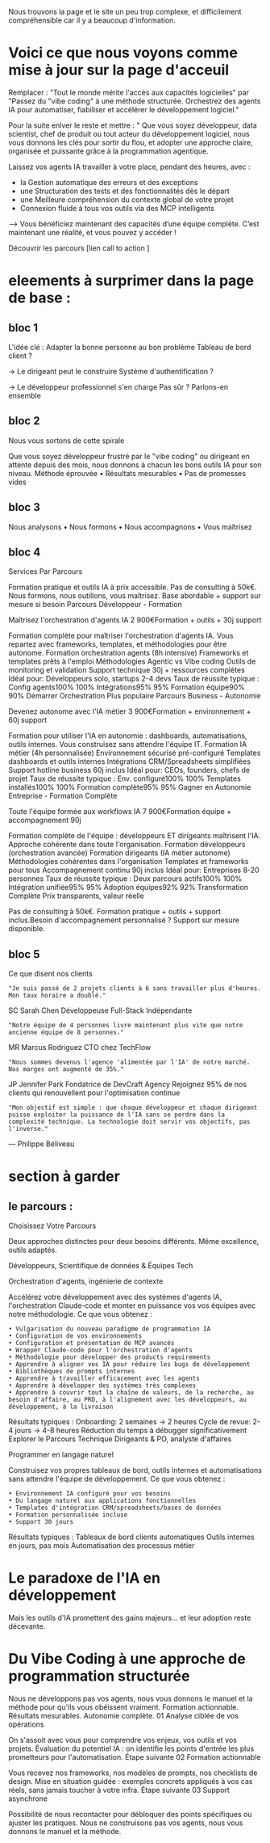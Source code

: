 
Nous trouvons la page et le site un peu trop complexe, et difficilement compréhensible car il y a beaucoup d'information. 


# Voici ce que nous voyons comme mise à jour sur la page d'acceuil 


Remplacer : "Tout le monde mérite l'accès aux capacités logicielles" par "Passez du "vibe coding" à une méthode structurée.
Orchestrez des agents IA pour automatiser, fiabiliser et accélérer le développement logiciel."

Pour la suite enlver le reste et mettre :
" Que vous soyez développeur, data scientist, chef de produit ou tout acteur du développement logiciel,
nous vous donnons les clés pour sortir du flou, et adopter une approche claire, organisée et puissante grâce à la programmation agentique.

Laissez vos agents IA travailler à votre place, pendant des heures, avec :
- la Gestion automatique des erreurs et des exceptions
- une Structuration des tests et des fonctionnalités dès le départ
- une Meilleure compréhension du contexte global de votre projet
- Connexion fluide à tous vos outils via des MCP intelligents

—> Vous bénéficiez maintenant des capacités d’une équipe complète. C’est maintenant une réalité, et vous pouvez y accéder !

Découvrir les parcours [lien call to action ]




# eleements à surprimer dans la page de base  : 
## bloc 1 

L'idée clé : Adapter la bonne personne au bon problème
Tableau de bord client ?

→ Le dirigeant peut le construire
Système d'authentification ?

→ Le développeur professionnel s'en charge
Pas sûr ? Parlons-en ensemble


## bloc 2
Nous vous sortons de cette spirale

Que vous soyez développeur frustré par le "vibe coding" ou dirigeant en attente depuis des mois, nous donnons à chacun les bons outils IA pour son niveau.
Méthode éprouvée • Résultats mesurables • Pas de promesses vides

## bloc 3 
Nous analysons • Nous formons • Nous accompagnons • Vous maîtrisez

## bloc 4 
Services Par Parcours

Formation pratique et outils IA à prix accessible. Pas de consulting à 50k€. Nous formons, nous outillons, vous maîtrisez.
Base abordable + support sur mesure si besoin
Parcours Développeur - Formation

Maîtrisez l'orchestration d'agents IA
2 900€Formation + outils + 30j support

Formation complète pour maîtriser l'orchestration d'agents IA. Vous repartez avec frameworks, templates, et méthodologies pour être autonome.
Formation orchestration agents (8h intensive)
Frameworks et templates prêts à l'emploi
Méthodologies Agentic vs Vibe coding
Outils de monitoring et validation
Support technique 30j + ressources complètes
Idéal pour: Développeurs solo, startups 2-4 devs
Taux de réussite typique :
Config agents100%
100%
Intégrations95%
95%
Formation équipe90%
90%
Démarrer Orchestration
Plus populaire
Parcours Business - Autonomie

Devenez autonome avec l'IA métier
3 900€Formation + environnement + 60j support

Formation pour utiliser l'IA en autonomie : dashboards, automatisations, outils internes. Vous construisez sans attendre l'équipe IT.
Formation IA métier (4h personnalisée)
Environnement sécurisé pré-configuré
Templates dashboards et outils internes
Intégrations CRM/Spreadsheets simplifiées
Support hotline business 60j inclus
Idéal pour: CEOs, founders, chefs de projet
Taux de réussite typique :
Env. configuré100%
100%
Templates installés100%
100%
Formation complète95%
95%
Gagner en Autonomie
Entreprise - Formation Complète

Toute l'équipe formée aux workflows IA
7 900€Formation équipe + accompagnement 90j

Formation complète de l'équipe : développeurs ET dirigeants maîtrisent l'IA. Approche cohérente dans toute l'organisation.
Formation développeurs (orchestration avancée)
Formation dirigeants (IA métier autonome)
Méthodologies cohérentes dans l'organisation
Templates et frameworks pour tous
Accompagnement continu 90j inclus
Idéal pour: Entreprises 8-20 personnes
Taux de réussite typique :
Deux parcours actifs100%
100%
Intégration unifiée95%
95%
Adoption équipes92%
92%
Transformation Complète
Prix transparents, valeur réelle

Pas de consulting à 50k€. Formation pratique + outils + support inclus.Besoin d'accompagnement personnalisé ? Support sur mesure disponible.

## bloc 5 

Ce que disent nos clients

    "Je suis passé de 2 projets clients à 6 sans travailler plus d'heures. Mon taux horaire a doublé."

SC
Sarah Chen
Développeuse Full-Stack Indépendante

    "Notre équipe de 4 personnes livre maintenant plus vite que notre ancienne équipe de 8 personnes."

MR
Marcus Rodriguez
CTO chez TechFlow

    "Nous sommes devenus l'agence 'alimentée par l'IA' de notre marché. Nos marges ont augmenté de 35%."

JP
Jennifer Park
Fondatrice de DevCraft Agency
Rejoignez 95% de nos clients qui renouvellent pour l'optimisation continue




    "Mon objectif est simple : que chaque développeur et chaque dirigeant puisse exploiter la puissance de l'IA sans se perdre dans la complexité technique. La technologie doit servir vos objectifs, pas l'inverse."

— Philippe Béliveau




# section à garder 

## le parcours : 

Choisissez Votre Parcours

Deux approches distinctes pour deux besoins différents. Même excellence, outils adaptés.

Développeurs, Scientifique de données & Équipes Tech

Orchestration d'agents, ingénierie de contexte

Accélérez votre développement avec des systèmes d'agents IA, l'orchestration Claude-code et monter en puissance vos vos équipes avec notre méthodologie.
Ce que vous obtenez :

    • Vulgarisation du nouveau paradigme de programmation IA
    • Configuration de vos environnements
    • Configuration et présentation de MCP avancés
    • Wrapper Claude-code pour l'orchestration d'agents
    • Méthodologie pour développer des products requirements
    • Apprendre à aligner vos IA pour réduire les bugs de développement
    • Bibliothèques de prompts internes
    • Apprendre à travailler efficacement avec les agents
    • Apprendre à développer des systèmes très complexes
    • Apprendre à couvrir tout la chaîne de valeurs, de la recherche, au besoin d'affaire, au PRD, à l'alignement avec les développeurs, au développement, à la livraison

Résultats typiques :
Onboarding: 2 semaines → 2 heures
Cycle de revue: 2-4 jours → 4-8 heures
Réduction du temps à débugger significativement
Explorer le Parcours Technique
Dirigeants & PO, analyste d'affaires

Programmer en langage naturel

Construisez vos propres tableaux de bord, outils internes et automatisations sans attendre l'équipe de développement.
Ce que vous obtenez :

    • Environnement IA configuré pour vos besoins
    • Du langage naturel aux applications fonctionnelles
    • Templates d'intégration CRM/spreadsheets/bases de données
    • Formation personnalisée incluse
    • Support 30 jours

Résultats typiques :
Tableaux de bord clients automatiques
Outils internes en jours, pas mois
Automatisation des processus métier

# Le paradoxe de l'IA en développement

Mais les outils d'IA promettent des gains majeurs... et leur adoption reste décevante.

# Du Vibe Coding à une approche de programmation structurée

Nous ne développons pas vos agents, nous vous donnons le manuel et la méthode pour qu'ils vous obéissent vraiment. Formation actionnable. Résultats mesurables. Autonomie complète.
01
Analyse ciblée de vos opérations

On s'assoit avec vous pour comprendre vos enjeux, vos outils et vos projets. Évaluation du potentiel IA : on identifie les points d'entrée les plus prometteurs pour l'automatisation.
Étape suivante
02
Formation actionnable

Vous recevez nos frameworks, nos modèles de prompts, nos checklists de design. Mise en situation guidée : exemples concrets appliqués à vos cas réels, sans jamais toucher à votre infra.
Étape suivante
03
Support asynchrone

Possibilité de nous recontacter pour débloquer des points spécifiques ou ajuster les pratiques. Nous ne construisons pas vos agents, nous vous donnons le manuel et la méthode.

